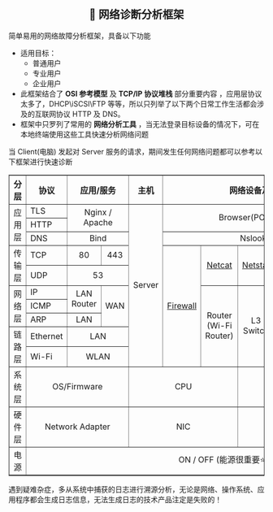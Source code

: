 <h2 align="center">🔎 网络诊断分析框架</h2>
  

简单易用的网络故障分析框架，具备以下功能

- 适用目标：
  - 普通用户
  - 专业用户
  - 企业用户 
- 此框架结合了 **OSI 参考模型** 及 **TCP/IP 协议堆栈** 部分重要内容  ，应用层协议太多了，DHCP\iSCSI\FTP 等等，所以只列举了以下两个日常工作生活都会涉及的互联网协议 HTTP 及 DNS。  
- 框架中只罗列了常用的 **网络分析工具** ，当无法登录目标设备的情况下，可在本地终端使用这些工具快速分析网络问题

当 Client(电脑) 发起对 Server 服务的请求，期间发生任何网络问题都可以参考以下框架进行快速诊断

<table border="1.5">
    <tr>
        <th align="center">分层</th>   <!-- 左对齐 -->
        <th align="center">协议</th> <!-- 居中对其（默认）-->
        <th colspan="2" align="center">应用/服务</th>  <!-- 右对齐-->
        <th colspan="1" align="center">主机</th>  <!-- 右对齐-->
        <th colspan="7" align="center">网络设备及终端网络分析工具</th>  <!-- 右对齐-->
        <th colspan="1" align="center">终端</th>  <!-- 右对齐-->
         </tr>
    <tr>
        <td rowspan="3">应用层</td>
        <td>TLS</td>
        <td rowspan="2" colspan="2" align="center">Nginx / Apache</td> 
        <td rowspan="10" colspan="1" align="center">Server</td> 
        <td rowspan="2" colspan="6" align="center">Browser(POST/GET)</td> 
        <td rowspan="10" colspan="1" align="center">Wireshark
          Tcpdump |
          CSNAS
          (Microsoft Network Monitor) 
          </td> 
        <td rowspan="10" colspan="1" align="center">PC</td> 
    </tr>
    <tr>
        <td>HTTP</td>
      </tr>
      <tr> 
        <td>DNS</td>
          <td colspan="2" align="center">Bind</td>
          <td rowspan="1" colspan="5" align="center">Nslookup</td> 
        </tr>   
    <tr>
        <td rowspan="2">传输层</td>
        <td>TCP</td>
        <td colspan="1" align="center">80 </td>
        <td colspan="1" align="center">443 </td>
        <td rowspan="7" align="center"><a href="">Firewall</a></td>
        <td rowspan="2" align="center"><a href="">Netcat</a></td>
        <td rowspan="2" align="center"><a href="">Netstat</a></td>
        <td rowspan="2" align="center">Telnet</td>
        <td rowspan="5" align="center"><a href="">Nmap</a></td> 
    </tr>
    <tr>
        <td>UDP</td>
        <td colspan="2" align="center">53</td>
      </tr>
    <tr>
        <td rowspan="3">网络层</td>
        <td>IP</td>
        <td rowspan="2" colspan="1" align="center">LAN Router</td>
        <td rowspan="3" colspan="1" align="center"> WAN</td> 
        <td rowspan="5" align="center">Router
            (Wi-Fi Router)</td>
        <td rowspan="5" align="center">L3 Switch</td>
        <td rowspan="1" align="center">ping</td>
    </tr>
    <tr>
    <td>ICMP</td>
    <td rowspan="1" align="center">tracert</td>
     </tr>
    <tr>
    <td>ARP</td>
    <td rowspan="1" colspan="1" align="center">LAN</td>
    <td rowspan="1" colspan="1" align="center">arp</td>
      </tr>
    <tr>
        <td rowspan="2">链路层</td>
        <td>Ethernet</td>
        <td rowspan="1" colspan="2" align="center">LAN</td>
        <td rowspan="2" align="center">L2 Switch
            (AP)
        </td>
        <td rowspan="2" colspan="2" align="center">Bridge
            (Wireless Bridge)
        </td>
           </tr>
     <tr>
        <td>Wi-Fi</td>
        <td rowspan="1" colspan="2" align="center">WLAN</td>
           </tr>
    <tr>
        <td rowspan="1">系统层</td>
        <td rowspan="1" colspan="3" align="center">OS/Firmware</td>
        <td colspan="3" align="center">CPU</td>
        <td colspan="3" align="center">Mem</td>
        <td colspan="3" align="center">Disk</td>
            </tr>
    <tr>
  <td rowspan="1">硬件层</td>
        <td rowspan="1" colspan="3" align="center">Network Adapter </td>
        <td colspan="3" align="center">NIC </td>
        <td colspan="3" align="center">RJ-45 </td>
        <td colspan="3" align="center">SFP </td>
    </tr>
  <td rowspan="1">电源</td>   
  <td colspan="12" align="center">ON / OFF (能源很重要⭐)</td>
</table>

遇到疑难杂症，多从系统中捕获的日志进行溯源分析，无论是网络、操作系统、应用程序都会生成日志信息，无法生成日志的技术产品注定是失败的！


















